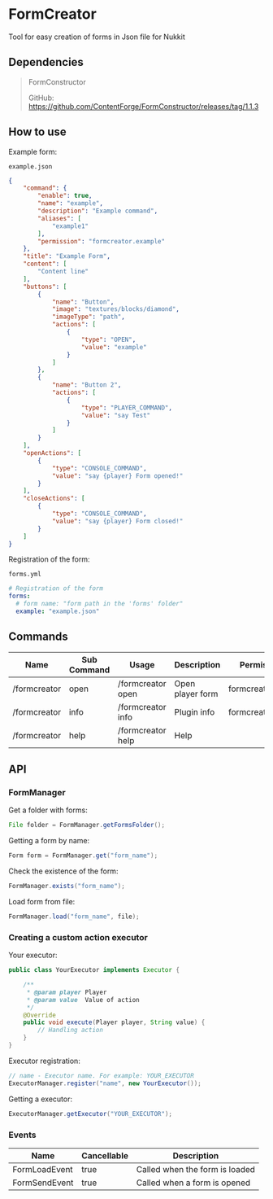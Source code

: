 # FormCreator
Tool for easy creation of forms in Json file for Nukkit

## Dependencies
> FormConstructor
> 
> GitHub: https://github.com/ContentForge/FormConstructor/releases/tag/1.1.3

## How to use
Example form:

`example.json`
```json
{
    "command": {
        "enable": true,
        "name": "example",
        "description": "Example command",
        "aliases": [
            "example1"
        ],
        "permission": "formcreator.example"
    },
    "title": "Example Form",
    "content": [
        "Content line"
    ],
    "buttons": [
        {
            "name": "Button",
            "image": "textures/blocks/diamond",
            "imageType": "path",
            "actions": [
                {
                    "type": "OPEN",
                    "value": "example"
                }
            ]
        },
        {
            "name": "Button 2",
            "actions": [
                {
                    "type": "PLAYER_COMMAND",
                    "value": "say Test"
                }
            ]
        }
    ],
    "openActions": [
        {
            "type": "CONSOLE_COMMAND",
            "value": "say {player} Form opened!"
        }
    ],
    "closeActions": [
        {
            "type": "CONSOLE_COMMAND",
            "value": "say {player} Form closed!"
        }
    ]
}
```
Registration of the form:

`forms.yml`
```yml
# Registration of the form
forms:
  # form name: "form path in the 'forms' folder"
  example: "example.json"
```

## Commands
| Name         | Sub Command | Usage                             | Description      | Permission       |
|--------------|-------------|-----------------------------------|------------------|------------------|
| /formcreator | open        | /formcreator open <form> <player> | Open player form | formcreator.open |
| /formcreator | info        | /formcreator info                 | Plugin info      | formcreator.info |
| /formcreator | help        | /formcreator help                 | Help             |                  |

## API
### FormManager
Get a folder with forms:
```java
File folder = FormManager.getFormsFolder();
```
Getting a form by name:
```java
Form form = FormManager.get("form_name");
```
Check the existence of the form:
```java
FormManager.exists("form_name");
```
Load form from file:
```java
FormManager.load("form_name", file);
```

### Creating a custom action executor

Your executor:
```java
public class YourExecutor implements Executor {

    /**
     * @param player Player
     * @param value  Value of action
     */
    @Override
    public void execute(Player player, String value) {
        // Handling action
    }
}
```

Executor registration:
```java
// name - Executor name. For example: YOUR_EXECUTOR 
ExecutorManager.register("name", new YourExecutor());
```
Getting a executor:
```java
ExecutorManager.getExecutor("YOUR_EXECUTOR");
```

### Events
| Name          | Cancellable | Description                    |
|---------------|-------------|--------------------------------|
| FormLoadEvent | true        | Called when the form is loaded |
| FormSendEvent | true        | Called when a form is opened   |
